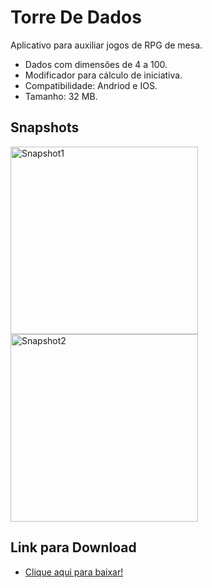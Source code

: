 # Torre De Dados

Aplicativo para auxiliar jogos de RPG de mesa.
* Dados com dimensões de 4 a 100.
* Modificador para cálculo de iniciativa.
* Compatibilidade: Andriod e IOS.
* Tamanho: 32 MB.

## Snapshots
<img src="https://i.ibb.co/3TKqfwh/snapshot2.jpg" alt="Snapshot1" width="300px" /> <img src="https://i.ibb.co/v4fB7Lc/snapshot1.jpg" alt="Snapshot2" width="300px" />

## Link para Download
* [Clique aqui para baixar!](https://github.com/cassianodess/Torre_de_Dados/releases/download/v1.0.0/torre-de-dados.apk)
